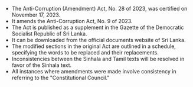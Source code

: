 - The Anti-Corruption (Amendment) Act, No. 28 of 2023, was certified on November 17, 2023.
- It amends the Anti-Corruption Act, No. 9 of 2023.
- The Act is published as a supplement in the Gazette of the Democratic Socialist Republic of Sri Lanka.
- It can be downloaded from the official documents website of Sri Lanka.
- The modified sections in the original Act are outlined in a schedule, specifying the words to be replaced and their replacements.
- Inconsistencies between the Sinhala and Tamil texts will be resolved in favor of the Sinhala text.
- All instances where amendments were made involve consistency in referring to the "Constitutional Council."
